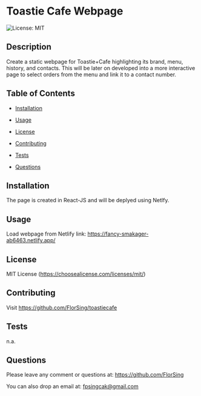 # Toastie Cafe Webpage 

    
 ![License: MIT](https://img.shields.io/badge/License-MIT-yellow.svg) 

    
 ## Description 

 Create a static webpage for Toastie+Cafe highlighting its brand,  menu, history, and contacts. This will be later on developed into a more interactive page to select orders from the menu and link it to a contact number.

    
 ## Table of Contents 

    
 - [Installation](#installation)

    
 - [Usage](#usage)

    
 - [License](#license)

    
 - [Contributing](#contributing)

    
 - [Tests](#tests)

    
 - [Questions](#questions)

    
 ## Installation 

 The page is created in React-JS and will be deplyed using Netlfy.

    
 ## Usage 

 Load webpage from Netlify link: https://fancy-smakager-ab6463.netlify.app/ 

    
 ## License 

 MIT License (https://choosealicense.com/licenses/mit/) 

    
 ## Contributing 

 Visit https://github.com/FlorSing/toastiecafe

    
 ## Tests 

 n.a.

    
 ## Questions 

    
 Please leave any comment or questions at: https://github.com/FlorSing

    
 You can also drop an email at: fpsingcak@gmail.com
